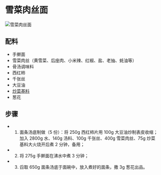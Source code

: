 # 雪菜肉丝面

![雪菜肉丝面](../images/雪菜肉丝面.png)


## 配料

- 手擀面
- 雪菜肉丝（黄雪菜、后座肉、小米辣、红椒、盐、老抽、蚝油等）
- 骨汤调味料
- 西红柿
- 千张丝
- 大豆油
- [炒菜基料](/配料/炒菜基料.md)
- 葱花

## 步骤

- 1. 面条汤底制做（5 份）：将 250g 西红柿片用 100g 大豆油炒制表皮收缩；加入 2800g 水、140g 汤料、100g 千张丝、400g 雪菜肉丝、75g 炒菜基料大火烧开后煮 2 分钟，备用；
- 2. 将 275g 手擀面在沸水中煮 3 分钟；
- 3. 舀取 650g 面条汤底于面碗中，放入煮好的面条，撒 3g 葱花出品。
